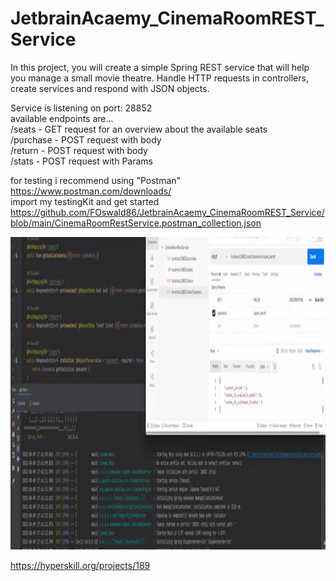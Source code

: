 ﻿# JetbrainAcaemy_CinemaRoomREST_Service

In this project, you will create a simple Spring REST service that will help you manage a small movie theatre. Handle HTTP requests in controllers, create services and respond with JSON objects.
  
Service is listening on port: 28852  
available endpoints are...  
/seats - GET request for an overview about the available seats  
/purchase - POST request with body  
/return - POST request with body  
/stats - POST request with Params  
  
for testing i recommend using "Postman"  
https://www.postman.com/downloads/  
import my testingKit and get started  
https://github.com/FOswald86/JetbrainAcaemy_CinemaRoomREST_Service/blob/main/CinemaRoomRestService.postman_collection.json  

<img src="https://github.com/FOswald86/JetbrainAcaemy_CinemaRoomREST_Service/blob/main/ezgif.com-gif-maker.gif" width="800" height="500" />  

https://hyperskill.org/projects/189    
